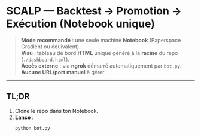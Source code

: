 # SCALP — Backtest → Promotion → Exécution (Notebook unique)

> **Mode recommandé** : une seule machine **Notebook** (Paperspace Gradient ou équivalent).  
> **Visu** : tableau de bord **HTML** unique généré à la **racine** du repo (`./dashboard.html`).  
> **Accès externe** : via **ngrok** démarré automatiquement par `bot.py`.  
> **Aucune URL/port manuel** à gérer.

---

## TL;DR

1. Clone le repo dans ton Notebook.
2. **Lance** :
   ```bash
   python bot.py